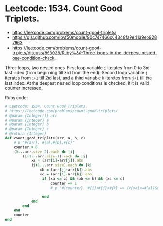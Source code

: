 # Leetcode: 1534. Count Good Triplets.

- https://leetcode.com/problems/count-good-triplets/
- https://gist.github.com/lbvf50mobile/90c7d7466c04348fa9e41a9eb9287963
- https://leetcode.com/problems/count-good-triplets/discuss/863926/Ruby%3A-Three-loops-in-the-deepest-nested-one-condition-check.


Three loops, two nested ones. First loop variable `i` iterates from 0 to 3rd last index (from beginning till 3rd from the end). Second loop variable `j` iterates from `i+1` till 2rd last, and a third variable `k` iterates from `j+1` till the last index. At the deepest nested loop conditions is checked, if it is valid counter increased.

Ruby code:
```Ruby
# Leetcode: 1534. Count Good Triplets.
# https://leetcode.com/problems/count-good-triplets/
# @param {Integer[]} arr
# @param {Integer} a
# @param {Integer} b
# @param {Integer} c
# @return {Integer}
def count_good_triplets(arr, a, b, c)
    # p "#{arr}, #{a},#{b},#{c}"
    counter = 0
    (0...arr.size-2).each do |i|
        (i+1...arr.size-1).each do |j|
            xa = (arr[i]-arr[j]).abs
            (j+1...arr.size).each do |k|
                xb = (arr[j]-arr[k]).abs
                xc = (arr[i]-arr[k]).abs
                 if (xa <= a) && (xb <= b) && (xc <= c)
                     counter += 1
                     # p "#{counter}. #{i}<#{j}<#{k} => (#{xa}<=#{a})&&(#{xb} <= #{b})&&(#{xc} <= #{c})"
                     
                 end
            end
        end
    end
    counter
end
```